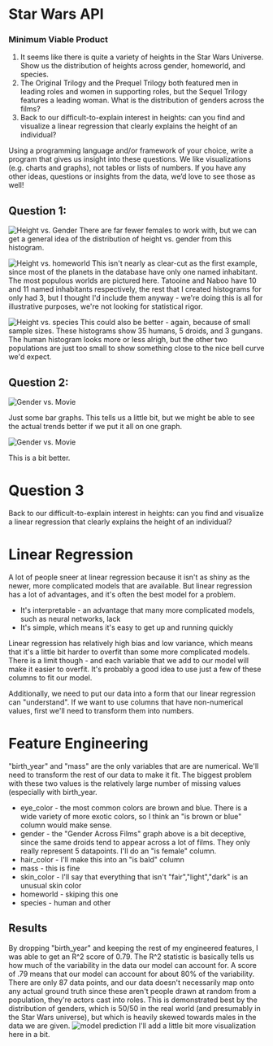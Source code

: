 # Star Wars API

### Minimum Viable Product

1. It seems like there is quite a variety of heights in the Star Wars Universe. Show us the distribution of
heights across gender, homeworld, and species.
2. The Original Trilogy and the Prequel Trilogy both featured men in leading roles and women in
supporting roles, but the Sequel Trilogy features a leading woman. What is the distribution of
genders across the films?
3. Back to our difficult-to-explain interest in heights: can you find and visualize a linear regression that
clearly explains the height of an individual?

Using a programming language and/or framework of your choice, write a program that gives us insight into
these questions. We like visualizations (e.g. charts and graphs), not tables or lists of numbers. If you have any
other ideas, questions or insights from the data, we’d love to see those as well!

## Question 1:

![Height vs. Gender](assets/images/height_vs_gender.jpg)
There are far fewer females to work with, but we can get a general idea of the distribution of height vs. gender from this histogram.

![Height vs. homeworld](assets/images/height_vs_world.jpg)
This isn't nearly as clear-cut as the first example, since most of the planets in the database have only one named inhabitant. 
The most populous worlds are pictured here. Tatooine and Naboo have 10 and 11 named inhabitants respectively, the rest that
I created histograms for only had 3, but I thought I'd include them anyway - we're doing this is all for illustrative 
purposes, we're not looking for statistical rigor.

![Height vs. species](assets/images/height_vs_species.jpg)
This could also be better - again, because of small sample sizes. These histograms show 35 humans, 5 droids, and 3 gungans. 
The human histogram looks more or less alrigh, but the other two populations are just too small to show something close
to the nice bell curve we'd expect.

## Question 2:

![Gender vs. Movie](assets/images/movie_vs_gender.jpg)

Just some bar graphs. This tells us a little bit, but we might be able to see the actual trends better if we put it all on one graph.

![Gender vs. Movie](assets/images/gender_film_lines2.jpg)

This is a bit better. 

# Question 3 
Back to our difficult-to-explain interest in heights: can you find and visualize a linear regression that clearly explains the height of an individual? 

# Linear Regression
A lot of people sneer at linear regression because it isn't as shiny as the newer, more complicated models that are available. But linear regression has a lot of advantages, and it's often the best model for a problem.
- It's interpretable - an advantage that many more complicated models, such as neural networks, lack
- It's simple, which means it's easy to get up and running quickly

Linear regression has relatively high bias and low variance, which means that it's a little bit harder to overfit than some more complicated models. There is a limit though - and each variable that we add to our model will make it easier to overfit. It's probably a good idea to use just a few of these columns to fit our model. 

Additionally, we need to put our data into a form that our linear regression can "understand". If we want to use columns that have non-numerical values, first we'll need to transform them into numbers.

# Feature Engineering
"birth_year" and "mass" are the only variables that are are numerical. We'll need to transform the rest of our data to make it fit. The biggest problem with these two values is the relatively large number of missing values (especially with birth_year.
- eye_color - the most common colors are brown and blue. There is a wide variety of more exotic colors, so I think an "is brown or blue" column would make sense.
- gender - the "Gender Across Films" graph above is a bit deceptive, since the same droids tend to appear across a lot of films. They only really represent 5 datapoints. I'll do an "is female" column.
- hair_color - I'll make this into an "is bald" column
- mass - this is fine 
- skin_color - I'll say that everything that isn't "fair","light","dark" is an unusual skin color
- homeworld - skiping this one
- species - human and other
## Results
By dropping "birth_year" and keeping the rest of my engineered features, I was able to get an R^2 score of 0.79. The R^2 statistic is basically tells us how much of the variability in the data our model can account for. A score of .79 means that our model can account for about 80% of the variability. There are only 87 data points, and our data doesn't necessarily map onto any actual ground truth since these aren't people drawn at random from a population, they're actors cast into roles. This is demonstrated best by the distribution of genders, which is 50/50 in the real world (and presumably in the Star Wars universe), but which is heavily skewed towards males in the data we are given. 
![model prediction](assets/images/predicted_height_vs_mass.jpg)
I'll add a little bit more visualization here in a bit.
